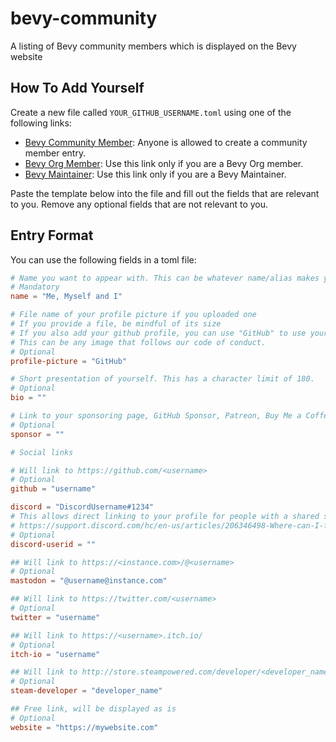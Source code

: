 # bevy-community
A listing of Bevy community members which is displayed on the Bevy website

## How To Add Yourself

Create a new file called `YOUR_GITHUB_USERNAME.toml` using one of the following links:
* [Bevy Community Member](https://github.com/bevyengine/bevy-community/new/main/Community%20Members): Anyone is allowed to create a community member entry.
* [Bevy Org Member](https://github.com/bevyengine/bevy-community/new/main/Org%20Members): Use this link only if you are a Bevy Org member.
* [Bevy Maintainer](https://github.com/bevyengine/bevy-community/new/main/Maintainers): Use this link only if you are a Bevy Maintainer.

Paste the template below into the file and fill out the fields that are relevant to you. Remove any optional fields that are not relevant to you.

## Entry Format

You can use the following fields in a toml file:

```toml
# Name you want to appear with. This can be whatever name/alias makes you most comfortable.
# Mandatory
name = "Me, Myself and I"

# File name of your profile picture if you uploaded one
# If you provide a file, be mindful of its size
# If you also add your github profile, you can use "GitHub" to use your GitHub profile picture
# This can be any image that follows our code of conduct.
# Optional
profile-picture = "GitHub"

# Short presentation of yourself. This has a character limit of 180.
# Optional
bio = ""

# Link to your sponsoring page, GitHub Sponsor, Patreon, Buy Me a Coffee, ...
# Optional
sponsor = ""

# Social links

# Will link to https://github.com/<username>
# Optional
github = "username"

discord = "DiscordUsername#1234"
# This allows direct linking to your profile for people with a shared server
# https://support.discord.com/hc/en-us/articles/206346498-Where-can-I-find-my-User-Server-Message-ID-
# Optional
discord-userid = ""

## Will link to https://<instance.com>/@<username>
# Optional
mastodon = "@username@instance.com"

## Will link to https://twitter.com/<username>
# Optional
twitter = "username"

## Will link to https://<username>.itch.io/
# Optional
itch-io = "username"

## Will link to http://store.steampowered.com/developer/<developer_name>
# Optional
steam-developer = "developer_name"

## Free link, will be displayed as is
# Optional
website = "https://mywebsite.com"
```

